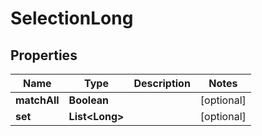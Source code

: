 # SelectionLong

## Properties
Name | Type | Description | Notes
------------ | ------------- | ------------- | -------------
**matchAll** | **Boolean** |  |  [optional]
**set** | **List&lt;Long&gt;** |  |  [optional]
